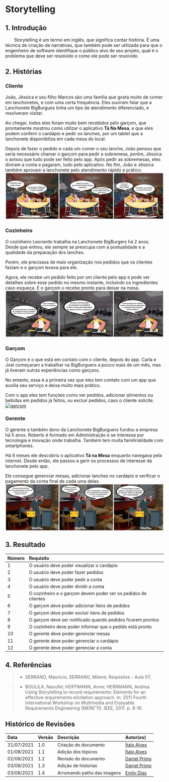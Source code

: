 # Storytelling

## 1. Introdução

&emsp;&emsp;Storytelling é um termo em inglês, que significa contar história. É uma técnica de criação de narrativas, que também pode ser utilizada para que o engenheiro de software identifique o público alvo de seu projeto, qual é o problema que deve ser resolvido e como ele pode ser resolvido.

## 2. Histórias

### Cliente

João, Jéssica e seu filho Marcos são uma família que gosta muito de comer em lanchonetes, e com uma certa frequência. Eles ouviram falar que a Lanchonete BigBurgues tinha um tipo de atendimento diferenciado, e resolveram visitar.

Ao chegar, todos eles foram muito bem recebidos pelo garçom, que prontamente mostrou como utilizar o aplicativo **Tá Na Mesa**, e que eles podem conferir o cardápio e pedir os lanches, por um tablet que a lanchonete disponibiliza em cada mesa do local.

Depois de fazer o pedido e cada um comer o seu lanche, João pensou que seria necessário chamar o garçom para pedir a sobremesa, porém, Jéssica o avisou que tudo pode ser feito pelo app. Após pedir as sobremesas, eles diviram a conta e pagaram, tudo pelo aplicativo. No fim, João e Jéssica também aprovam a lanchonete pelo atendimento rápido e prático.
[ ![cliente](../assets/img/storytelling-cliente.jpg) ](../assets/img/storytelling-cliente.jpg)

### Cozinheiro

O cozinheiro Leonardo trabalha na Lanchonete BigBurgers há 2 anos. Desde que entrou, ele sempre se preocupa com a pontualidade e a qualidade da preparação dos lanches.

Porém, ele precisava de mais organização nos pedidos que os clientes faziam e o garçom levava para ele.

Agora, ele recebe um pedido feito por um cliente pelo app e pode ver detalhes sobre esse pedido no mesmo instante, incluindo os ingredientes caso esqueça. E o garçom o recebe pronto para deixar na mesa.
[ ![cozinheiro](../assets/img/storytelling-cozinheiro.jpg) ](../assets/img/storytelling-cozinheiro.jpg)

### Garçom

O Garçom é o que está em contato com o cliente, depois do app. Carla e Joel começaram a trabalhar na BigBurguers a pouco mais de um mês, mas já tiveram outras experiências como garçons.

No entanto, essa é a primeira vez que eles tem contato com um app que auxilia seu serviço e deixa muito mais prático.

Com o app eles tem funções como ver pedidos, adicionar alimentos ou bebidas em pedidos já feitos, ou excluir pedidos, caso o cliente solicite.
[ ![garçom](../assets/img/storytelling-garçom.png) ](../assets/img/storytelling-garçom.png)

### Gerente

O gerente e também dono da Lanchonete BigBurguers fundou a empresa há 5 anos. Roberto é formado em Administração e se interessa por tecnologia e inovação onde trabalha. Também tem muita familirialidade com smartphones.

Há 6 meses ele descobriu o aplicativo **Tá na Mesa** enquanto navegava pela internet. Desde então, ele passou a gerir os processos de interesse da lanchonete pelo app.

Ele consegue gerenciar mesas, adicionar lanches no cardápio e verificar o pagamento da conta final de cada uma delas.
[ ![gerente](../assets/img/storytelling-gerente.jpg) ](../assets/img/storytelling-gerente.jpg)

## 3. Resultado

| Número | Requisito                                                      |
| :----- | :------------------------------------------------------------- |
| 1      | O usuário deve poder visualizar o cardápio                     |
| 2      | O usuário deve poder fazer pedidos                             |
| 3      | O usuário deve poder pedir a conta                             |
| 4      | O usuário deve poder dividir a conta                           |
| 5      | O cozinheiro e o garçom devem poder ver os pedidos de clientes |
| 6      | O garçom deve poder adicionar itens de pedidos                 |
| 7      | O garçom deve poder excluir itens de pedidos                   |
| 8      | O garçom deve ser notificado quando pedidos ficarem prontos    |
| 9      | O cozinheiro deve poder informar que o pedido está pronto      |
| 10     | O gerente deve poder gerenciar mesas                           |
| 11     | O gerente deve poder gerenciar o cardápio                      |
| 12     | O gerente deve poder gerenciar a conta                         |

## 4. Referências

> - SERRANO, Maurício; SERRANO, Milene; Requisitos - Aula 07;

> - BOULILA, Naoufel; HOFFMANN, Anne; HERRMANN, Andrea. Using Storytelling to record requirements: Elements for an effective requirements elicitation approach. In: 2011 Fourth International Workshop on Multimedia and Enjoyable Requirements Engineering (MERE'11). IEEE, 2011. p. 9-16.

## Histórico de Revisões

| Data       | Versão | Descrição                   | Autor(es)                                        |
| :--------- | :----- | :-------------------------- | :----------------------------------------------- |
| 31/07/2021 | 1.0    | Criação do documento        | [Ítalo Alves](https://github.com/alvesitalo)     |
| 01/08/2021 | 1.1    | Adição dos tópicos          | [Ítalo Alves](https://github.com/alvesitalo)     |
| 02/08/2021 | 1.2    | Revisão do documento        | [Daniel Primo](https://github.com/danieldagerom) |
| 03/08/2021 | 1.3    | Adição de hístorias         | [Daniel Primo](https://github.com/danieldagerom) |
| 03/08/2021 | 1.4    | Arrumando paths das imagens | [Emily Dias](https://github.com/emysdias)        |
